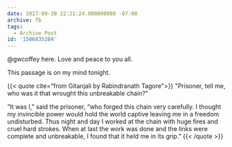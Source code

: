 ```yaml
---
date: 2017-09-30 22:21:24.000000000 -07:00
archive: fb
tags: 
  - Archive Post
id: '1506835284'
---
```


@gwcoffey here. Love and peace to you all.

This passage is on my mind tonight. 

{{< quote cite="from Gitanjali by Rabindranath Tagore">}}
"Prisoner, tell me, who was it that wrought this unbreakable chain?"

“It was I,” said the prisoner, “who forged this chain very carefully. I thought my invincible power would hold the world captive leaving me in a freedom undisturbed. Thus night and day I worked at the chain with huge fires and cruel hard strokes. When at last the work was done and the links  were complete and unbreakable, I found that it held me in its grip.”
{{< /quote >}}
